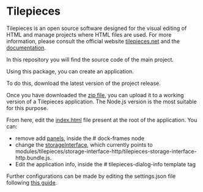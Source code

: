# Tilepieces
Tilepieces is an open source software designed for the visual editing of HTML and manage projects where HTML files are used.
For more information, please consult the official website [tilepieces.net](https://tilepieces.net) 
and the [documentation](https://tilepieces.net/documentation).

In this repository you will find the source code of the main project.

Using this package, you can create an application.

To do this, download the latest version of the project release.

Once you have downloaded the [zip file](https://github.com/tilepieces/tilepieces/releases/download/latest/tilepieces.project.zip), you can upload it to a working version of a Tilepieces application. The Node.js version is the most suitable for this purpose.

From here, edit the [index.html](https://github.com/tilepieces/tilepieces/blob/main/index.html) file present at the root of the application.
You can:
- remove add [panels](https://tilepieces.net/documentation/panels.html), inside the # dock-frames node
- change the [storageInterface](https://tilepieces.net/documentation/api/storageInterface.html), which currently points to modules/tilepieces/storage-interface-http/tilepieces-storage-interface-http.bundle.js.
- Edit the application info, inside the # tilepieces-dialog-info template tag

Further configurations can be made by editing the settings.json file following [this guide](https://tilepieces.net/documentation/data-structures/general-settings.html).
